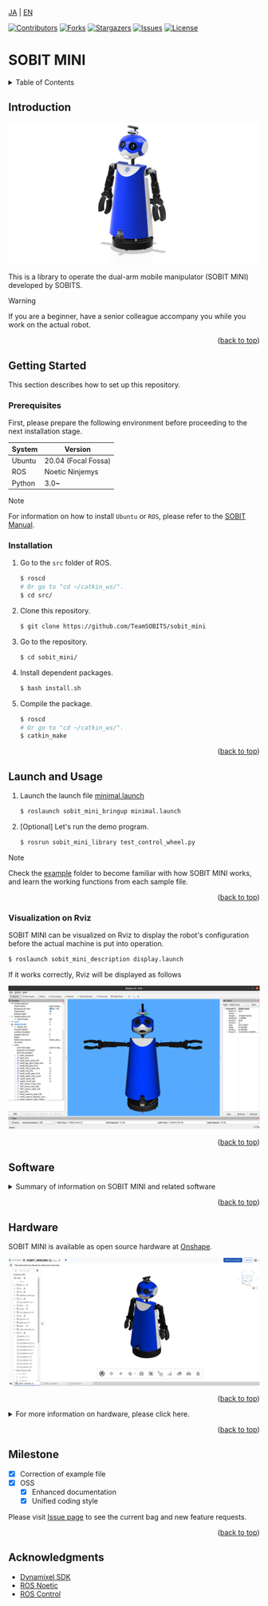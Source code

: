 <a name="readme-top"></a>

[JA](README.md) | [EN](README.en.md)

[![Contributors][contributors-shield]][contributors-url]
[![Forks][forks-shield]][forks-url]
[![Stargazers][stars-shield]][stars-url]
[![Issues][issues-shield]][issues-url]
[![License][license-shield]][license-url]

# SOBIT MINI

<!--TABLE OF CONTENTS-->
<details>
   <summary>Table of Contents</summary>
   <ol>
    <li>
      <a href="#introduction">Introduction</a>
    </li>
    <li>
      <a href="#getting-started">Getting Started</a>
      <ul>
        <li><a href="#prerequisites">Prerequisites</a></li>
        <li><a href="#installation">Installation</a></li>
      </ul>
    </li>
    <li>
    <a href="#launch-and-usage">Launch and Usage</a>
      <ul>
        <li><a href="#visualization-on-rviz">Visualization on Rviz</a></li>
      </ul>
    </li>
    <li>
    <a href="#software">Software</a>
      <ul>
        <li><a href="#joint-controller">Joint Controller</a></li>
        <li><a href="#wheel-controller">Wheel Controller</a></li>
      </ul>
    </li>
    <li>
    <a href="#hardware">Hardware</a>
      <ul>
        <li><a href="#how-to-download-3d-parts">How to download 3D Parts</a></li>
        <li><a href="#electronic-circuit-diagram">Electronic circuit Diagram</a></li>
        <li><a href="#robot-assembly">Robot Assembly</a></li>
        <li><a href="#features">Features</a></li>
        <li><a href="#bill-of-material-BOM">Bill of Material (BOM)</a></li>
      </ul>
    </li>
    <li><a href="#milestone">Milestone</a></li>
    <!-- <li><a href="#contributing">Contributing</a></li> -->
    <!-- <li><a href="#license">License</a></li> -->
    <li><a href="#acknowledgments">Acknowledgments</a></li>
   </ol>
</details>

<!--Introduction to the Repository-->
## Introduction
![](sobit_mini/img/sobit_mini.png)

This is a library to operate the dual-arm mobile manipulator (SOBIT MINI) developed by SOBITS.

> [!WARNING]
> If you are a beginner, have a senior colleague accompany you while you work on the actual robot.

<p align="right">(<a href="#readme-top">back to top</a>)</p>

<!-- Getting Started -->
## Getting Started

This section describes how to set up this repository.

### Prerequisites

First, please prepare the following environment before proceeding to the next installation stage.

| System  | Version |
| ------------- | ------------- |
| Ubuntu | 20.04 (Focal Fossa) |
| ROS | Noetic Ninjemys |
| Python | 3.0~ |

> [!NOTE]
> For information on how to install `Ubuntu` or `ROS`, please refer to the [SOBIT Manual](https://github.com/TeamSOBITS/sobits_manual#%E9%96%8B%E7%99%BA%E7%92%B0%E5%A2%83%E3%81%AB%E3%81%A4%E3%81%84%E3%81%A6).

<!-- - OS: Ubuntu 20.04 
- ROS distribution: noetic Kame -->

### Installation

1. Go to the `src` folder of ROS.
   ```sh
   $ roscd
   # Or go to "cd ~/catkin_ws/".
   $ cd src/
   ```
2. Clone this repository.
   ```sh
   $ git clone https://github.com/TeamSOBITS/sobit_mini
   ```
3. Go to the repository.
   ```sh
   $ cd sobit_mini/
   ```
4. Install dependent packages.
   ```sh
   $ bash install.sh
   ```
5. Compile the package.
   ```sh
   $ roscd
   # Or go to "cd ~/catkin_ws/".
   $ catkin_make
   ```

<p align="right">(<a href="#readme-top">back to top</a>)</p>


<!-- Launch and Usage -->
## Launch and Usage

1. Launch the launch file [minimal.launch](sobit_mini_bringup/launch/minimal.launch)
   ```sh
   $ roslaunch sobit_mini_bringup minimal.launch
   ```
2. [Optional] Let's run the demo program.
   ```sh
   $ rosrun sobit_mini_library test_control_wheel.py
   ```

> [!NOTE]
> Check the [example](sobit_mini_library/example/) folder to become familiar with how SOBIT MINI works, and learn the working functions from each sample file.

<p align="right">(<a href="#readme-top">back to top</a>)</p>


### Visualization on Rviz
SOBIT MINI can be visualized on Rviz to display the robot's configuration before the actual machine is put into operation.

```sh
$ roslaunch sobit_mini_description display.launch
```

If it works correctly, Rviz will be displayed as follows

![SOBIT MINI Display with Rviz](sobit_mini/img/sobit_mini_display.png)

<p align="right">(<a href="#readme-top">back to top</a>)</p>


## Software
<details>
<summary>Summary of information on SOBIT MINI and related software</summary>


### Joint Controller
This is a summary of information for moving the pan-tilt mechanism and manipulators of the SOBIT MINI.

<p align="right">(<a href="#readme-top">back to top</a>)</p>


#### 動作関数
1.  `moveToPose()` : Move it to a predetermined pose.
   ```cpp
   bool moveToPose(
      const std::string &pose_name, //Pose Name
      const double sec              // Whether to wait after rotation
   );
   ```

> [!NOTE]
> Existing poses can be found in [sobit_mini_pose.yaml](sobit_mini_library/config/sobit_mini_pose.yaml).

2. `moveHeadPanTilt` : Move the pan-tilt mechanism to the desired angle.
   ```cpp
   bool moveHeadPanTilt(
      const double pan_rad,         // Angle of rotation [rad]
      const double tilt_rad,        // Angle of rotation [rad]
      const double sec,             // Rotation time [s]
      bool is_sleep                 // Whether to wait after rotation
   )
   ```

3. `moveRightArm` : Move the right arm joint to the desired angle.
   ```cpp
   bool moveRightArm(
      const double shoulder_roll,   // Angle of rotation [rad]
      const double shoulder_pan,    // Angle of rotation [rad]
      const double elbow_tilt,      // Angle of rotation [rad]
      const double wrist_tilt,      // Angle of rotation [rad]
      const double hand_motor,      // Angle of rotation [rad]
      const double sec,             // Rotation time [s]
      bool is_sleep                 // Whether to wait after rotation
   )
   ```

4. `moveLeftArm` : Move the right arm joint to the desired angle.
   ```cpp
   bool moveLeftArm(
      const double shoulder_roll,   // Angle of rotation [rad]
      const double shoulder_pan,    // Angle of rotation [rad]
      const double elbow_tilt,      // Angle of rotation [rad]
      const double wrist_tilt,      // Angle of rotation [rad]
      const double hand_motor,      // Angle of rotation [rad]
      const double sec,             // Rotation time [s]
      bool is_sleep                 // Whether to wait after rotation
   )
   ```

5. `moveJoint` : Moves a specified joint to an arbitrary angle.
   ```cpp
   bool moveJoint(
      const Joint joint_num,  // Joint Name (Constant Name)
      const double rad,       // Angle of rotation [rad]
      const double sec,       // Rotation time [s]
      bool is_sleep           // Whether to wait after rotation
   )
   ```

6. `moveAllJoint` : All joints can be moved to any angle.
   ```cpp
   bool moveAllJoint(
      const double l_arm_shoulder_roll_joint,   // Angle of rotation [rad]
      const double l_arm_shoulder_pan_joint,    // Angle of rotation [rad]
      const double l_arm_elbow_tilt_joint,      // Angle of rotation [rad]
      const double l_hand_joint,                // Angle of rotation [rad]
      const double r_arm_shoulder_roll_joint,   // Angle of rotation [rad]
      const double r_arm_shoulder_pan_joint,    // Angle of rotation [rad]
      const double r_arm_elbow_tilt_joint,      // Angle of rotation [rad]
      const double r_arm_wrist_tilt_joint,      // Angle of rotation [rad]
      const double r_hand_joint,                // Angle of rotation [rad]
      const double body_roll_joint,             // Angle of rotation [rad]
      const double head_pan_joint,              // Angle of rotation [rad]
      const double head_tilt_joint,             // Angle of rotation [rad]
      const double sec,                         // Rotation time [s]
      bool is_sleep                             // Whether to wait after rotation
   )
   ```

7. `moveGripperToTargetCoord` : Move the hand to xyz coordinates (grasp mode).
   ```cpp
   bool moveGripperToTargetCoord(
      const int arm_mode,                 // Arm to be used (arm_mode=0:left arm, arm_mode=1:left arm)
      const double hand_rad,              // Adjustment of hand opening and closing angles
      const double goal_position_x,       // x [m] of the grasp destination
      const double goal_position_y,       // y [m] of the grasp destination
      const double goal_position_z,       // z [m] of the grasp destination
      const double diff_goal_position_x,  // Shift the x-axis of the xyz coordinate [m].
      const double diff_goal_position_y,  // Shift the y-axis of the xyz coordinate [m].
      const double diff_goal_position_z,  // Shift the z-axis of the xyz coordinate [m].
      const double sec,                   // Rotation time [s]
      bool is_sleep                       // Whether to wait after rotation
   )
   ```

8. `moveGripperToTargetTF` : Move the hand to the tf name (grasp mode).
   ```cpp
   bool moveGripperToTargetTF(
      const int arm_mode,                    // Arm to be used (arm_mode=0:left arm, arm_mode=1:left arm)
      const std::string &goal_position_name, // Grasp purpose tf name
      const double hand_rad,                 // Adjustment of hand opening and closing angles
      const double diff_goal_position_x,     // Shift the x-axis of the xyz coordinate [m].
      const double diff_goal_position_y,     // Shift the y-axis of the xyz coordinate [m].
      const double diff_goal_position_z,     // Shift the z-axis of the xyz coordinate [m].
      const double sec,                      // Rotation time [s]
      bool is_sleep                          // Whether to wait after rotation
   )
   ```

<p align="right">(<a href="#readme-top">back to top</a>)</p>

#### Joint Name

SOBIT MINI joint names and their constant names are as follows

| joint number | Joint Name | Joint constant name |
| :---: | --- | --- |
| 0 | l_arm_shoulder_roll_joint | L_ARM_SHOULDER_ROLL_JOINT |
| 1 | l_arm_shoulder_pan_joint | L_ARM_SHOULDER_PAN_JOINT |
| 2 | l_arm_elbow_tilt_joint | L_ARM_ELBOW_TILT_JOINT |
| 3 | l_arm_wrist_tilt_joint | L_ARM_WRIST_TILT_JOINT |
| 4 | l_hand_joint | L_HAND_JOINT |
| 5 | r_arm_shoulder_roll_joint | R_ARM_SHOULDER_ROLL_JOINT |
| 6 | r_arm_shoulder_pan_joint | R_ARM_SHOULDER_PAN_JOINT |
| 7 | r_arm_elbow_tilt_joint | R_ARM_ELBOW_ROLL_JOINT |
| 8 | r_arm_wrist_tilt_joint | R_ARM_WRIST_TILT_JOINT |
| 9 | r_hand_joint | R_HAND_JOINT |
| 10 | body_roll_joint | BODY_ROLL_JOINT |
| 11 | head_pan_joint | HEAD_PAN_JOINT |
| 12 | head_tilt_joint | HEAD_TILT_JOINT |

<p align="right">(<a href="#readme-top">back to top</a>)</p>


#### How to set poses

Poses can be added and edited in the file [sobit_mini_pose.yaml](sobit_mini_library/config/sobit_mini_pose.yaml). The format is as follows.

```yaml
sobit_mini_pose:
    - { 
        pose_name: "pose_name",
        l_arm_shoulder_roll_joint: 0.0,
        l_arm_shoulder_pan_joint: -1.25,
        l_arm_elbow_tilt_joint: 0.0,
        l_arm_wrist_tilt_joint: 0.0,
        l_hand_joint: 0.0,
        r_arm_shoulder_roll_joint: 0.0,
        r_arm_shoulder_pan_joint: -1.25,
        r_arm_elbow_tilt_joint: 0.0,
        r_arm_wrist_tilt_joint: 0.0,
        r_hand_joint: 0.0,
        body_roll_joint: 0.0,
        head_pan_joint: 0.0,
        head_tilt_joint: 0.0
    }
```

### Wheel Controller

This is a summary of information for moving the mobile mechanism part of SOBIT MINI.


#### 動作関数

1. `controlWheelLinear()` : Move the unit in parallel (forward/backward).
   ```cpp
   bool controlWheelLinear(const double distance      //Straight travel distance in x direction
   )
   ```

2. `controlWheelRotateRad()` : Perform rotational motion (arc degree method: Radian)
   ```cpp
   bool controlWheelRotateRad(const double angle_rad  // Angle of rotation [rad]
   )
   ```

3. `controlWheelRotateDeg()` : Perform rotary motion (Degree method: Degree)
   ```cpp
   bool controlWheelRotateDeg(const double angle_deg  // Angle of rotation [deg]
   )
   ```

</details>

<p align="right">(<a href="#readme-top">back to top</a>)</p>

## Hardware

SOBIT MINI is available as open source hardware at [Onshape](https://cad.onshape.com/documents/8875b6e7a5f6f87b4f951969/w/d265c3a1708d61e2a005595d/e/00fdacbdb703dc27e5e0d3f8).

![SOBIT MINI in OnShape](sobit_mini/img/sobit_mini_onshape.png)

<p align="right">(<a href="#readme-top">back to top</a>)</p>

<details>
<summary>For more information on hardware, please click here.</summary>

### How to download 3D Parts

1. Access Onshape.

> [!NOTE]
> You do not need to create an `OnShape` account to download files. However, if you wish to copy the entire document, we recommend that you create an account.

2. Select the part in the `Instance` by right-clicking on it.
3. A list will be displayed, and then press the `Export` button.
4. In the window that appears, there is a `Format` item. Select `STEP`.
5. Finally, press the blue `Export` button to start the download.

<p align="right">(<a href="#readme-top">back to top</a>)</p>

### Electronic circuit Diagram

TBD

<p align="right">(<a href="#readme-top">back to top</a>)</p>


### Robot Assembly

TBD

<p align="right">(<a href="#readme-top">back to top</a>)</p>


### Features

| Item | Details |
| --- | --- |
| Maximum linear velocity | 0.65[m/s] |
| Maximum Rotational Speed | 3.1415[rad/s] |
| Maximum Payload | 0.35[kg] |
| Size (LxWxH) | 512x418x1122[mm] |
| Weight | 11.6[kg] |
| Remote Controller | PS3/PS4 |
| LiDAR | UST-10LX |
| RGB-D | Intel Realsense D435F |
| Speaker | Mono Speaker |
| Microphone | Condenser Microphone |
| Actuator (movement mechanism) | 2 x XM540-W150, 9 x XM430-W320 |
| Move base | TurtleBot2 |
| Power Supply | 2 x Makita 6.0Ah 18V |
| PC Connection | USB |


### Bill of Material (BOM)

| Part | Model Number | Quantity | Where to Buy |
| --- | --- | --- | --- |
| --- | --- | 1 | [link]() |
| --- | --- | 1 | [link]() |
| --- | --- | 1 | [link]() |
| --- | --- | 1 | [link]() |
| --- | --- | 1 | [link]() |
| --- | --- | 1 | [link]() |
| --- | --- | 1 | [link]() |
| --- | --- | 1 | [link]() |
| --- | --- | 1 | [link]() |
| --- | --- | 1 | [link]() |
| --- | --- | 1 | [link]() |
| --- | --- | 1 | [link]() |
| --- | --- | 1 | [link]() |


</details>

<p align="right">(<a href="#readme-top">back to top</a>)</p>


<!-- Milestone -->
## Milestone

- [x] Correction of example file
- [x] OSS
    - [x] Enhanced documentation
    - [x] Unified coding style

Please visit [Issue page][issues-url] to see the current bag and new feature requests.

<p align="right">(<a href="#readme-top">back to top</a>)</p>

<!-- Acknowledgments -->
## Acknowledgments

* [Dynamixel SDK](https://emanual.robotis.com/docs/en/software/dynamixel/dynamixel_sdk/overview/)
* [ROS Noetic](http://wiki.ros.org/noetic)
* [ROS Control](http://wiki.ros.org/ros_control)


<!-- MARKDOWN LINKS & IMAGES -->
<!-- https://www.markdownguide.org/basic-syntax/#reference-style-links -->
[contributors-shield]: https://img.shields.io/github/contributors/TeamSOBITS/sobit_mini.svg?style=for-the-badge
[contributors-url]: https://github.com/TeamSOBITS/sobit_mini/graphs/contributors
[forks-shield]: https://img.shields.io/github/forks/TeamSOBITS/sobit_mini.svg?style=for-the-badge
[forks-url]: https://github.com/TeamSOBITS/sobit_mini/network/members
[stars-shield]: https://img.shields.io/github/stars/TeamSOBITS/sobit_mini.svg?style=for-the-badge
[stars-url]: https://github.com/TeamSOBITS/sobit_mini/stargazers
[issues-shield]: https://img.shields.io/github/issues/TeamSOBITS/sobit_mini.svg?style=for-the-badge
[issues-url]: https://github.com/TeamSOBITS/sobit_mini/issues
[license-shield]: https://img.shields.io/github/license/TeamSOBITS/sobit_mini.svg?style=for-the-badge
[license-url]: LICENSE
